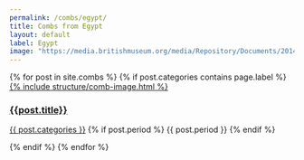 ```yaml
---
permalink: /combs/egypt/
title: Combs from Egypt
layout: default
label: Egypt
image: "https://media.britishmuseum.org/media/Repository/Documents/2014_11/4_19/ce82969f_d82b_4ab6_a3d0_a3d9013dc08b/small_01188846_001.jpg"
---
```


<div class="container mb-3">
  <div class="row">
  {% for post in site.combs %}
    {% if post.categories contains page.label %}
    <div class="col-md-4 mb-3">
      <div class="card h-100" >
        <a href="{{ post.url }}" class="stretched-link">
        {% include structure/comb-image.html %}
        </a>
        <div class="card-body">
          <h3 class="lead mt-2">
            <a href="{{ post.url }}" class="stretched-link">{{post.title}}</a>
          </h3>
          <p>
            <a href="btn btn-info">{{ post.categories }}</a>
            {% if post.period %}
            {{ post.period }}
            {% endif %}
          </p>
        </div>
      </div>
    </div>
    {% endif %}
  {% endfor %}
  </div>
</div>

